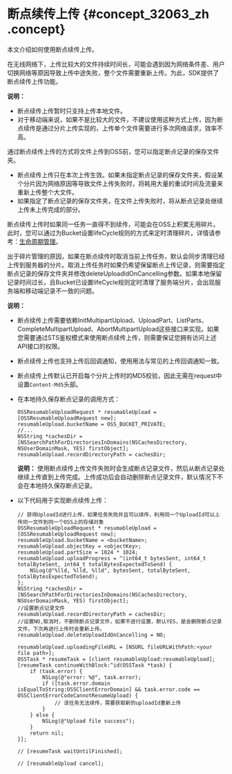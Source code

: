 # 断点续传上传 {#concept_32063_zh .concept}

本文介绍如何使用断点续传上传。

在无线网络下，上传比较大的文件持续时间长，可能会遇到因为网络条件差、用户切换网络等原因导致上传中途失败，整个文件需要重新上传。为此，SDK提供了断点续传上传功能。

**说明：** 

-   断点续传上传暂时只支持上传本地文件。
-   对于移动端来说，如果不是比较大的文件，不建议使用这种方式上传，因为断点续传是通过分片上传实现的，上传单个文件需要进行多次网络请求，效率不高。

通过断点续传上传的方式将文件上传到OSS前，您可以指定断点记录的保存文件夹。

-   断点续传上传只在本次上传生效。如果未指定断点记录的保存文件夹，假设某个分片因为网络原因等导致文件上传失败时，将耗用大量的重试时间及流量来重新上传整个大文件。
-   如果指定了断点记录的保存文件夹，在文件上传失败时，将从断点记录处继续上传未上传完成的部分。

断点续传上传时如果同一任务一直得不到续传，可能会在OSS上积累无用碎片。此时，您可以通过为Bucket设置lifeCycle规则的方式来定时清理碎片。详情请参考：[生命周期管理](../../../../../cn.zh-CN/控制台用户指南/管理存储空间/设置生命周期.md#)。

出于碎片管理的原因，如果在断点续传时取消当前上传任务，默认会同步清理已经上传到服务器的分片。取消上传任务时如果仍希望保留断点上传记录，则需要指定断点记录的保存文件夹并修改deleteUploadIdOnCancelling参数。如果本地保留记录时间过长，且Bucket已设置lifeCycle规则定时清理了服务端分片，会出现服务端和移动端记录不一致的问题。

**说明：** 

-   断点续传上传需要依赖InitMultipartUpload、UploadPart、ListParts、CompleteMultipartUpload、AbortMultipartUpload这些接口来实现。如果您需要通过STS鉴权模式来使用断点续传上传，则需要保证您拥有访问上述API接口的权限。
-   断点续传上传也支持上传后回调通知，使用用法与常见的上传回调通知一致。
-   断点续传上传默认已开启每个分片上传时的MD5校验，因此无需在request中设置`Content-Md5`头部。

-   在本地持久保存断点记录的调用方式：

    ```language-objc
    OSSResumableUploadRequest * resumableUpload = [OSSResumableUploadRequest new];
    resumableUpload.bucketName = OSS_BUCKET_PRIVATE;
    //...
    NSString *cachesDir = [NSSearchPathForDirectoriesInDomains(NSCachesDirectory, NSUserDomainMask, YES) firstObject];
    resumableUpload.recordDirectoryPath = cachesDir;
    
    ```

    **说明：** 使用断点续传上传文件失败时会生成断点记录文件，然后从断点记录处继续上传直到上传完成。上传成功后会自动删除断点记录文件，默认情况下不会在本地持久保存断点记录。

-   以下代码用于实现断点续传上传：

    ```language-objc
    // 获得UploadId进行上传，如果任务失败并且可以续传，利用同一个UploadId可以上传同一文件到同一个OSS上的存储对象
    OSSResumableUploadRequest * resumableUpload = [OSSResumableUploadRequest new];
    resumableUpload.bucketName = <bucketName>;
    resumableUpload.objectKey = <objectKey>;
    resumableUpload.partSize = 1024 * 1024;
    resumableUpload.uploadProgress = ^(int64_t bytesSent, int64_t totalByteSent, int64_t totalBytesExpectedToSend) {
        NSLog(@"%lld, %lld, %lld", bytesSent, totalByteSent, totalBytesExpectedToSend);
    };
    NSString *cachesDir = [NSSearchPathForDirectoriesInDomains(NSCachesDirectory, NSUserDomainMask, YES) firstObject];
    //设置断点记录文件
    resumableUpload.recordDirectoryPath = cachesDir;
    //设置NO,取消时，不删除断点记录文件，如果不进行设置，默认YES，是会删除断点记录文件，下次再进行上传时会重新上传。
    resumableUpload.deleteUploadIdOnCancelling = NO;
    
    resumableUpload.uploadingFileURL = [NSURL fileURLWithPath:<your file path>];
    OSSTask * resumeTask = [client resumableUpload:resumableUpload];
    [resumeTask continueWithBlock:^id(OSSTask *task) {
        if (task.error) {
            NSLog(@"error: %@", task.error);
            if ([task.error.domain isEqualToString:OSSClientErrorDomain] && task.error.code == OSSClientErrorCodeCannotResumeUpload) {
                // 该任务无法续传，需要获取新的uploadId重新上传
            }
        } else {
            NSLog(@"Upload file success");
        }
        return nil;
    }];
    
    // [resumeTask waitUntilFinished];
    
    // [resumableUpload cancel];
    
    ```


